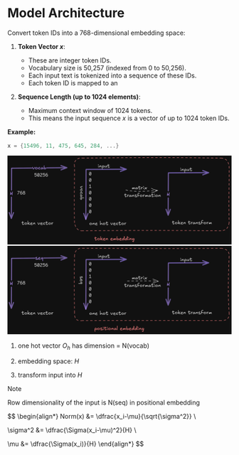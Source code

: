 # Model Architecture

Convert token IDs into a 768-dimensional embedding space:

1. **Token Vector $x$**:
     - These are integer token IDs.
     - Vocabulary size is 50,257 (indexed from 0 to 50,256).
     - Each input text is tokenized into a sequence of these IDs.
     - Each token ID is mapped to an

2. **Sequence Length (up to 1024 elements)**:
     - Maximum context window of 1024 tokens.
     - This means the input sequence $x$ is a vector of up to 1024 token IDs.

**Example:**

```c
x = {15496, 11, 475, 645, 284, ...}
```
<div align="center">

![alt text](image.png)
![alt text](image-1.png)
</div>

1. one hot vector $O_h$ has dimension = N(vocab)

2. embedding space: $H$

3. transform input into $H$

>[!NOTE]
>Row dimensionality of the input is N(seq) in positional embedding

$$
\begin{align*}
   Norm(x) &= \dfrac{x_i-\mu}{\sqrt{\sigma^2}} \\
   
   \sigma^2 &= \dfrac{\Sigma(x_i-\mu)^2}{H} \\
   
   \mu &= \dfrac{\Sigma(x_i)}{H}
\end{align*}
$$